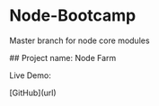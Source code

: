 # Node-Bootcamp

<p>Master branch for node core modules<p>
## Project name: Node Farm
<p>Live Demo: <p>
[GitHub](url)
